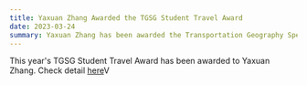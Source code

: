 ```yaml
---
title: Yaxuan Zhang Awarded the TGSG Student Travel Award
date: 2023-03-24
summary: Yaxuan Zhang has been awarded the Transportation Geography Specialty Group Student Travel Award.
---
```


This year's TGSG Student Travel Award has been awarded to Yaxuan Zhang. Check detail [here](http://aag-tgsg.org/past.html)V
